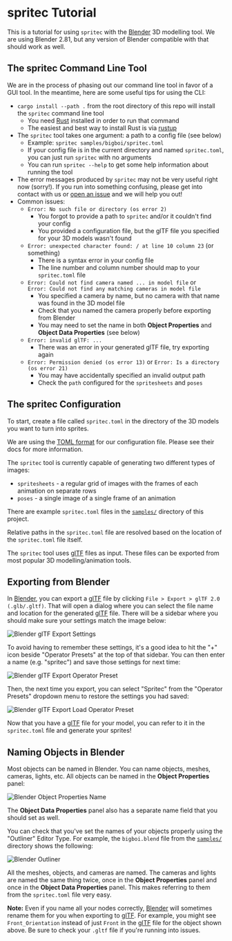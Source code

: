 # spritec Tutorial

This is a tutorial for using `spritec` with the [Blender] 3D modelling tool. We
are using Blender 2.81, but any version of Blender compatible with that should
work as well.

## The spritec Command Line Tool

We are in the process of phasing out our command line tool in favor of a GUI
tool. In the meantime, here are some useful tips for using the CLI:

* `cargo install --path .` from the root directory of this repo will install
  the `spritec` command line tool
  * You need [Rust] installed in order to run that command
  * The easiest and best way to install Rust is via [rustup]
* The `spritec` tool takes one argument: a path to a config file (see below)
  * Example: `spritec samples/bigboi/spritec.toml`
  * If your config file is in the current directory and named `spritec.toml`,
    you can just run `spritec` with no arguments
  * You can run `spritec --help` to get some help information about running the
    tool
* The error messages produced by `spritec` may not be very useful right now
  (sorry!). If you run into something confusing, please get into contact with us
  or [open an issue] and we will help you out!
* Common issues:
  * `Error: No such file or directory (os error 2)`
    * You forgot to provide a path to `spritec` and/or it couldn't find your config
    * You provided a configuration file, but the glTF file you specified for your
      3D models wasn't found
  * `Error: unexpected character found: / at line 10 column 23` (or something)
    * There is a syntax error in your config file
    * The line number and column number should map to your `spritec.toml` file
  * `Error: Could not find camera named ... in model file` or<br>`Error: Could not find any matching cameras in model file`
    * You specified a camera by name, but no camera with that name was found in
      the 3D model file
    * Check that you named the camera properly before exporting from Blender
    * You may need to set the name in both **Object Properties** and
      **Object Data Properties** (see below)
  * `Error: invalid glTF: ...`
    * There was an error in your generated glTF file, try exporting again
  * `Error: Permission denied (os error 13)` or `Error: Is a directory (os error 21)`
    * You may have accidentally specified an invalid output path
    * Check the `path` configured for the `spritesheets` and `poses`

## The spritec Configuration

To start, create a file called `spritec.toml` in the directory of the 3D models
you want to turn into sprites.

We are using the [TOML format] for our configuration file. Please see their docs
for more information.

The `spritec` tool is currently capable of generating two different types of
images:

* `spritesheets` - a regular grid of images with the frames of each animation on
  separate rows
* `poses` - a single image of a single frame of an animation

There are example `spritec.toml` files in the [`samples/`] directory of this
project.

Relative paths in the `spritec.toml` file are resolved based on the location of
the `spritec.toml` file itself.

The `spritec` tool uses [glTF] files as input. These files can be exported from
most popular 3D modelling/animation tools.

## Exporting from Blender

In [Blender], you can export a [glTF] file by clicking `File > Export > glTF 2.0 (.glb/.gltf)`.
That will open a dialog where you can select the file name and location for the
generated [glTF] file. There will be a sidebar where you should make sure your
settings match the image below:

![Blender glTF Export Settings](blender-glTF-export-settings.png)

To avoid having to remember these settings, it's a good idea to hit the "+" icon
beside "Operator Presets" at the top of that sidebar. You can then enter a name
(e.g. "spritec") and save those settings for next time:

![Blender glTF Export Operator Preset](save-operator-preset1.png)

Then, the next time you export, you can select "Spritec" from the "Operator
Presets" dropdown menu to restore the settings you had saved:

![Blender glTF Export Load Operator Preset](save-operator-preset2.png)

Now that you have a [glTF] file for your model, you can refer to it in the
`spritec.toml` file and generate your sprites!

## Naming Objects in Blender

Most objects can be named in Blender. You can name objects, meshes, cameras,
lights, etc. All objects can be named in the **Object Properties** panel:

![Blender Object Properties Name](object-name.png)

The **Object Data Properties** panel also has a separate name field that you
should set as well.

You can check that you've set the names of your objects properly using the
"Outliner" Editor Type. For example, the `bigboi.blend` file from the
[`samples/`] directory shows the following:

![Blender Outliner](outliner.png)

All the meshes, objects, and cameras are named. The cameras and lights are named
the same thing twice, once in the **Object Properties** panel and once in the
**Object Data Properties** panel. This makes referring to them from the
`spritec.toml` file very easy.

**Note:** Even if you name all your nodes correctly, [Blender] will sometimes
rename them for you when exporting to [glTF]. For example, you might see
`Front_Orientation` instead of just `Front` in the [glTF] file for the object
shown above. Be sure to check your `.gltf` file if you're running into issues.

[Blender]: https://www.blender.org
[Rust]: https://www.rust-lang.org/
[rustup]: https://rustup.rs
[`samples/`]: https://github.com/ProtoArt/spritec/tree/master/samples
[glTF]: https://www.khronos.org/gltf/
[open an issue]: https://github.com/ProtoArt/spritec/issues
[TOML format]: https://github.com/toml-lang/toml#toml
